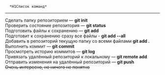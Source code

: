       *H1Список команд*
---
Сделать папку репозиторием — **git init**  
Проверить состояние репозитория — **git status**  
Подготовить файлы к сохранению — **git add**  
Подготовит к сохранению сразу все файлы - **git add --all**  
Добавить в репозиторий текущую папку со всеми файлами **git add .**  
Выполнить коммит — **git commit**  
Просмотреть историю коммитов — **git log**  
Привязать удалённый репозиторий к локальному — **git remote add**  
Отправить изменения на удалённый репозиторий — **git push**  
~~Очень интересно, но ничего не понятно~~